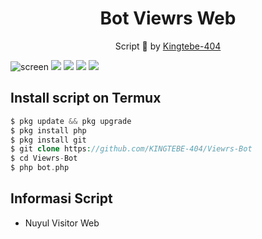 <h1 align="center">
  Bot Viewrs Web
</h1>
</div>
<p align="center">
    Script 🙋 by <a href="https://github.com/KINGTEBE-404">Kingtebe-404</a>
</p>


![screen](https://github.com/KINGTEBE-404/Bot-Viewrs/blob/Kingtebe/IMG_20201027_111601.jpg)
   ![](https://img.shields.io/badge/Pemograman-PHP-blue) ![](https://img.shields.io/badge/green) ![](https://img.shields.io/badge/Size-7.46KB-orange) ![](https://img.shields.io/badge/Relase-20-08-20-brightgreen)

## Install script on Termux
```php
$ pkg update && pkg upgrade
$ pkg install php
$ pkg install git
$ git clone https://github.com/KINGTEBE-404/Viewrs-Bot
$ cd Viewrs-Bot
$ php bot.php
```

## Informasi Script
+ Nuyul Visitor Web
